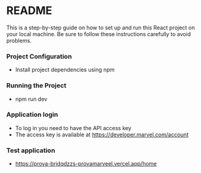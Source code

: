 # README #

This is a step-by-step guide on how to set up and run this React project on your local machine. Be sure to follow these instructions carefully to avoid problems.

### Project Configuration ###

* Install project dependencies using npm

### Running the Project ###

* npm run dev

### Application login ##

* To log in you need to have the API access key
* The access key is available at https://developer.marvel.com/account

### Test application ###

* https://prova-brjdqdzzs-provamarveel.vercel.app/home

